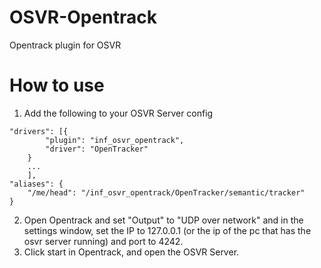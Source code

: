 # OSVR-Opentrack
Opentrack plugin for OSVR

# How to use
1. Add the following to your OSVR Server config
```
"drivers": [{
		"plugin": "inf_osvr_opentrack",
		"driver": "OpenTracker"
	}
	...
	],
"aliases": {
	"/me/head": "/inf_osvr_opentrack/OpenTracker/semantic/tracker"
}
```

2. Open Opentrack and set "Output" to "UDP over network" and in the settings window, set the IP to 127.0.0.1 (or the ip of the pc that has the osvr server running) and port to 4242.
3. Click start in Opentrack, and open the OSVR Server.
